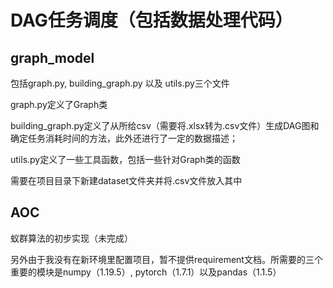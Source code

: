 # DAG任务调度（包括数据处理代码）

## graph_model

包括graph.py, building_graph.py 以及 utils.py三个文件

graph.py定义了Graph类

building_graph.py定义了从所给csv（需要将.xlsx转为.csv文件）生成DAG图和确定任务消耗时间的方法，此外还进行了一定的数据描述；

utils.py定义了一些工具函数，包括一些针对Graph类的函数

需要在项目目录下新建dataset文件夹并将.csv文件放入其中

## AOC

蚁群算法的初步实现（未完成）



另外由于我没有在新环境里配置项目，暂不提供requirement文档。所需要的三个重要的模块是numpy（1.19.5）, pytorch（1.7.1）以及pandas（1.1.5）
